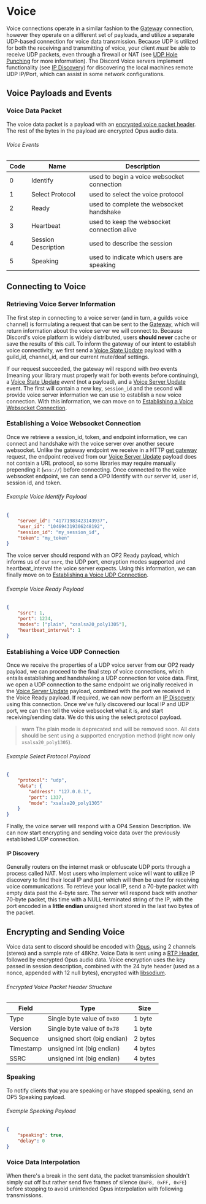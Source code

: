 # Voice

Voice connections operate in a similar fashion to the [Gateway](#DOCS_GATEWAY/gateways) connection, however they operate on a different set of payloads, and utilize a separate UDP-based connection for voice data transmission. Because UDP is utilized for both the receiving and transmitting of voice, your client _must_ be able to receive UDP packets, even through a firewall or NAT (see [UDP Hole Punching](https://en.wikipedia.org/wiki/UDP_hole_punching) for more information). The Discord Voice servers implement functionality (see [IP Discovery](#DOCS_VOICE_CONNECTIONS/ip-discovery)) for discovering the local machines remote UDP IP/Port, which can assist in some network configurations.

## Voice Payloads and Events

### Voice Data Packet

The voice data packet is a payload with an [encrypted voice packet header](#DOCS_VOICE_CONNECTIONS/encrypted-voice-packet-header-structure). The rest of the bytes in the payload are encrypted Opus audio data.

###### Voice Events

| Code | Name | Description |
|--------|----------|-----------------|
| 0 | Identify | used to begin a voice websocket connection |
| 1 | Select Protocol | used to select the voice protocol |
| 2 | Ready | used to complete the websocket handshake |
| 3 | Heartbeat | used to keep the websocket connection alive |
| 4 | Session Description | used to describe the session |
| 5 | Speaking | used to indicate which users are speaking |

## Connecting to Voice

### Retrieving Voice Server Information

The first step in connecting to a voice server (and in turn, a guilds voice channel) is formulating a request that can be sent to the [Gateway](#DOCS_GATEWAY/gateways), which will return information about the voice server we will connect to. Because Discord's voice platform is widely distributed, users **should never** cache or save the results of this call. To inform the gateway of our intent to establish voice connectivity, we first send a [Voice State Update](#DOCS_GATEWAY/voice-state-update) payload with a guild_id, channel_id, and our current mute/deaf settings.

If our request succeeded, the gateway will respond with _two_ events (meaning your library must properly wait for both events before continuing), a [Voice State Update](#DOCS_GATEWAY/voice-state-update) _event_ (not a payload), and a [Voice Server Update](#DOCS_GATEWAY/voice-server-update) event. The first will contain a new key, `session_id` and the second will provide voice server information we can use to establish a new voice connection. With this information, we can move on to [Establishing a Voice Websocket Connection](#DOCS_VOICE_CONNECTIONS/establishing-a-voice-websocket-connection).

### Establishing a Voice Websocket Connection

Once we retrieve a session_id, token, and endpoint information, we can connect and handshake with the voice server over another secure websocket. Unlike the gateway endpoint we receive in a HTTP [get gateway](#DOCS_GATEWAY/get-gateway) request, the endpoint received from our [Voice Server Update](#DOCS_GATEWAY/voice-server-update) payload does not contain a URL protocol, so some libraries may require manually prepending it (`wss://`) before connecting. Once connected to the voice websocket endpoint, we can send a OP0 Identify with our server id, user id, session id, and token.

###### Example Voice Identify Payload

```json
{
	"server_id": "41771983423143937",
	"user_id": "104694319306248192",
	"session_id": "my_session_id",
	"token": "my_token"
}
```

The voice server should respond with an OP2 Ready payload, which informs us of our `ssrc`, the UDP port, encryption modes supported and heartbeat_interval the voice server expects. Using this information, we can finally move on to [Establishing a Voice UDP Connection](#DOCS_VOICE_CONNECTIONS/establishing-a-voice-udp-connection).

###### Example Voice Ready Payload

```json
{
	"ssrc": 1,
	"port": 1234,
	"modes": ["plain", "xsalsa20_poly1305"],
	"heartbeat_interval": 1
}
```

### Establishing a Voice UDP Connection

Once we receive the properties of a UDP voice server from our OP2 ready payload, we can proceed to the final step of voice connections, which entails establishing and handshaking a UDP connection for voice data. First, we open a UDP connection to the same endpoint we originally received in the [Voice Server Update](#DOCS_GATEWAY/voice-server-update) payload, combined with the port we received in the Voice Ready payload. If required, we can now perform an [IP Discovery](#DOCS_VOICE_CONNECTIONS/ip-discovery) using this connection. Once we've fully discovered our local IP and UDP port, we can then tell the voice websocket what it is, and start receiving/sending data. We do this using the select protocol payload.

>warn
> The plain mode is deprecated and will be removed soon. All data should be sent using a supported encryption method (right now only `xsalsa20_poly1305`).

###### Example Select Protocol Payload

```json
{
	"protocol": "udp",
	"data": {
		"address": "127.0.0.1",
		"port": 1337,
		"mode": "xsalsa20_poly1305"
	}
}
```

Finally, the voice server will respond with a OP4 Session Description. We can now start encrypting and sending voice data over the previously established UDP connection.

#### IP Discovery

Generally routers on the internet mask or obfuscate UDP ports through a process called NAT. Most users who implement voice will want to utilize IP discovery to find their local IP and port which will then be used for receiving voice communications. To retrieve your local IP, send a 70-byte packet with empty data past the 4-byte ssrc. The server will respond back with another 70-byte packet, this time with a NULL-terminated string of the IP, with the port encoded in a **little endian** unsigned short stored in the last two bytes of the packet.

## Encrypting and Sending Voice

Voice data sent to discord should be encoded with [Opus](https://www.opus-codec.org/), using 2 channels (stereo) and a sample rate of 48Khz. Voice Data is sent using a [RTP Header](http://www.rfcreader.com/#rfc3550_line548), followed by encrypted Opus audio data. Voice encryption uses the key passed in session description, combined with the 24 byte header (used as a nonce, appended with 12 null bytes), encrypted with [libsodium](https://download.libsodium.org/doc/).

###### Encrypted Voice Packet Header Structure

| Field | Type | Size |
|--------|--------|--------|
| Type | Single byte value of `0x80` | 1 byte |
| Version | Single byte value of `0x78` | 1 byte |
| Sequence | unsigned short (big endian) | 2 bytes |
| Timestamp | unsigned int (big endian) | 4 bytes |
| SSRC | unsigned int (big endian) | 4 bytes |

### Speaking

To notify clients that you are speaking or have stopped speaking, send an OP5 Speaking payload.

###### Example Speaking Payload

```json
{
	"speaking": true,
	"delay": 0
}
```

### Voice Data Interpolation

When there's a break in the sent data, the packet transmission shouldn't simply cut off but rather send five frames of silence (`0xF8, 0xFF, 0xFE`) before stopping to avoid unintended Opus interpolation with following transmissions.
